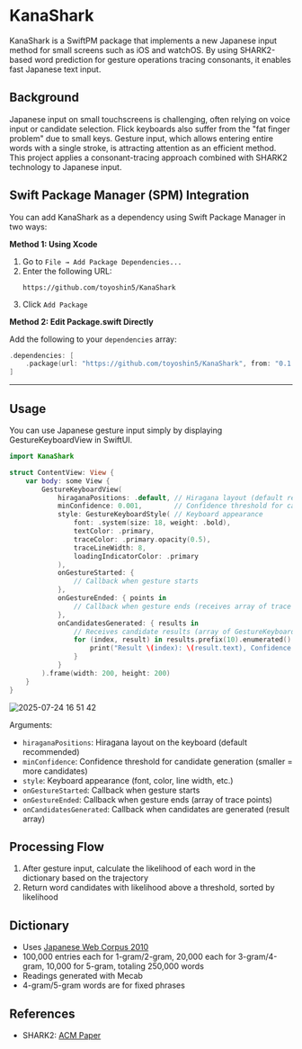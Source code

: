 # KanaShark

KanaShark is a SwiftPM package that implements a new Japanese input method for small screens such as iOS and watchOS. By using SHARK2-based word prediction for gesture operations tracing consonants, it enables fast Japanese text input.

## Background

Japanese input on small touchscreens is challenging, often relying on voice input or candidate selection. Flick keyboards also suffer from the "fat finger problem" due to small keys. Gesture input, which allows entering entire words with a single stroke, is attracting attention as an efficient method. This project applies a consonant-tracing approach combined with SHARK2 technology to Japanese input.

## Swift Package Manager (SPM) Integration

You can add KanaShark as a dependency using Swift Package Manager in two ways:

**Method 1: Using Xcode**

1. Go to `File → Add Package Dependencies...`
2. Enter the following URL:
   ```
   https://github.com/toyoshin5/KanaShark
   ```
3. Click `Add Package`

**Method 2: Edit Package.swift Directly**

Add the following to your `dependencies` array:

```swift
.dependencies: [
    .package(url: "https://github.com/toyoshin5/KanaShark", from: "0.1.0")
]
```
---
## Usage

You can use Japanese gesture input simply by displaying GestureKeyboardView in SwiftUI.

```swift
import KanaShark

struct ContentView: View {
    var body: some View {
        GestureKeyboardView(
            hiraganaPositions: .default, // Hiragana layout (default recommended)
            minConfidence: 0.001,        // Confidence threshold for candidate generation
            style: GestureKeyboardStyle( // Keyboard appearance
                font: .system(size: 18, weight: .bold),
                textColor: .primary,
                traceColor: .primary.opacity(0.5),
                traceLineWidth: 8,
                loadingIndicatorColor: .primary
            ),
            onGestureStarted: {
                // Callback when gesture starts
            },
            onGestureEnded: { points in
                // Callback when gesture ends (receives array of trace points)
            },
            onCandidatesGenerated: { results in
                // Receives candidate results (array of GestureKeyboardResult)
                for (index, result) in results.prefix(10).enumerated() {
                    print("Result \(index): \(result.text), Confidence: \(result.confidence)")
                }
            }
        ).frame(width: 200, height: 200)
    }
}
```

![2025-07-24 16 51 42](https://github.com/user-attachments/assets/fb06565d-5833-420c-a7aa-fa6b8d428029)


Arguments:

- `hiraganaPositions`: Hiragana layout on the keyboard (default recommended)
- `minConfidence`: Confidence threshold for candidate generation (smaller = more candidates)
- `style`: Keyboard appearance (font, color, line width, etc.)
- `onGestureStarted`: Callback when gesture starts
- `onGestureEnded`: Callback when gesture ends (array of trace points)
- `onCandidatesGenerated`: Callback when candidates are generated (result array)

## Processing Flow

1. After gesture input, calculate the likelihood of each word in the dictionary based on the trajectory
2. Return word candidates with likelihood above a threshold, sorted by likelihood

## Dictionary

- Uses [Japanese Web Corpus 2010](https://www.s-yata.jp/corpus/nwc2010/)
- 100,000 entries each for 1-gram/2-gram, 20,000 each for 3-gram/4-gram, 10,000 for 5-gram, totaling 250,000 words
- Readings generated with Mecab
- 4-gram/5-gram words are for fixed phrases

## References

- SHARK2: [ACM Paper](https://dl.acm.org/doi/10.1145/1029632.1029640)
